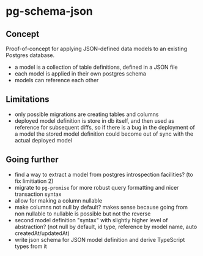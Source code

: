 # pg-schema-json

## Concept

Proof-of-concept for applying JSON-defined data models to an existing Postgres database.

- a model is a collection of table definitions, defined in a JSON file
- each model is applied in their own postgres schema
- models can reference each other

## Limitations

- only possible migrations are creating tables and columns
- deployed model definition is store in db itself, and then used as reference for subsequent diffs, so if there is a bug in the deployment of a model the stored model definition could become out of sync with the actual deployed model

## Going further

- find a way to extract a model from postgres introspection facilities? (to fix limitiation 2)
- migrate to `pg-promise` for more robust query formatting and nicer transaction syntax
- allow for making a column nullable
- make columns not null by default? makes sense because going from non nullable to nullable is possible but not the reverse
- second model definition "syntax" with slightly higher level of abstraction? (not null by default, id type, reference by model name, auto createdAt/updatedAt)
- write json schema for JSON model definition and derive TypeScript types from it
